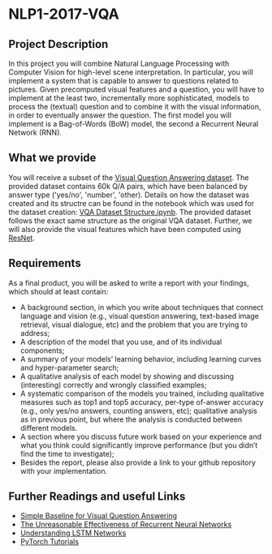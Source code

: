 # NLP1-2017-VQA

## Project Description
In this project you will combine Natural Language Processing with Computer Vision for high-level scene interpretation. In particular, you will implement a system that is capable to answer to questions related to pictures. Given precomputed visual features and a question, you will have to implement at the least two, incrementally more sophisticated, models to process the (textual) question and to combine it with the visual information, in order to eventually answer the question. The first model you will implement is a Bag-of-Words (BoW) model, the second a Recurrent Neural Network (RNN).

## What we provide
You will receive a subset of the [Visual Question Answering dataset](http://visualqa.org/). The provided dataset contains 60k Q/A pairs, which have been balanced by answer type ('yes/no', 'number', 'other). Details on how the dataset was created and its structre can be found in the notebook which was used for the dataset creation: [VQA Dataset Structure.ipynb](https://github.com/timbmg/NLP1-2017-VQA/blob/master/VQA%20Dataset%20Structure.ipynb). The provided dataset follows the exact same structure as the original VQA dataset. Further, we will also provide the visual features which have been computed using [ResNet](https://arxiv.org/pdf/1512.03385.pdf).

## Requirements
As a final product, you will be asked to write a report with your findings, which should at least contain:
* A background section, in which you write about techniques that connect language and vision (e.g., visual question answering, text-based image retrieval, visual dialogue, etc) and the problem that you are trying to address;
* A description of the model that you use, and of its individual components;
* A summary of your models’ learning behavior, including learning curves and hyper-parameter search;
* A qualitative analysis of each model by showing and discussing (interesting) correctly and wrongly classified examples;
* A systematic comparison of the models you trained, including qualitative measures such as top1 and top5 accuracy, per-type of-answer accuracy (e.g., only yes/no answers, counting answers, etc); qualitative analysis as in previous point, but where the analysis is conducted between different models.
* A section where you discuss future work based on your experience and what you think could significantly improve performance (but you didn’t find the time to investigate);
* Besides the report, please also provide a link to your github repository with your implementation.

## Further Readings and useful Links
* [Simple Baseline for Visual Question Answering](https://arxiv.org/pdf/1512.02167.pdf)
* [The Unreasonable Effectiveness of Recurrent Neural Networks](http://karpathy.github.io/2015/05/21/rnn-effectiveness/)
* [Understanding LSTM Networks](http://colah.github.io/posts/2015-08-Understanding-LSTMs/)
* [PyTorch Tutorials](https://github.com/yunjey/pytorch-tutorial)
